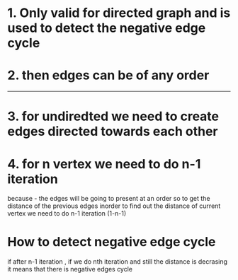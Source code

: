 # 1. Only valid for directed graph and is used to detect the negative edge cycle
# 2. then edges can be of any order
<hr></hr>

# 3. for undiredted we need to create edges directed towards each other

# 4. for n vertex we need to do n-1 iteration 
because - the edges will be going to present at an order so to get the distance of the previous edges inorder to find out the distance of current vertex we need to do n-1 iteration (1-n-1)

# How to detect negative edge cycle 
if after n-1 iteration , if we do nth iteration and still the distance is decrasing it means that there is negative edges cycle